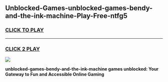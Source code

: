 
## Unblocked-Games-unblocked-games-bendy-and-the-ink-machine-Play-Free-ntfg5
<h3>
<a href="https://premium76.site?title=unblocked-games-bendy-and-the-ink-machine&ref=10A">CLICK TO PLAY</a></h3>
<hr>

<h3>
<a href="https://premium76.site?title=unblocked-games-bendy-and-the-ink-machine&ref=10A">CLICK 2 PLAY</a>
  
</h3>

<a href="https://premium76.site?title=unblocked-games-bendy-and-the-ink-machine&ref=10A"><img src="https://clearcache.store/games.png"></a>


**unblocked-games-bendy-and-the-ink-machine games unblocked: Your Gateway to Fun and Accessible Online Gaming**
